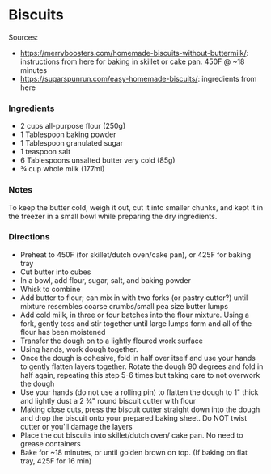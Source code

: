 Biscuits
============================
Sources:
- https://merryboosters.com/homemade-biscuits-without-buttermilk/: instructions from here for baking in skillet or cake pan. 450F @ ~18 minutes
- https://sugarspunrun.com/easy-homemade-biscuits/: ingredients from here

### Ingredients

- 2 cups all-purpose flour (250g)
- 1 Tablespoon baking powder
- 1 Tablespoon granulated sugar
- 1 teaspoon salt
- 6 Tablespoons unsalted butter very cold (85g)
- ¾ cup whole milk (177ml)

### Notes

To keep the butter cold, weigh it out, cut it into smaller chunks, and kept it in the freezer in a small bowl while preparing the dry ingredients.

### Directions

- Preheat to 450F (for skillet/dutch oven/cake pan), or 425F for baking tray
- Cut butter into cubes
- In a bowl, add flour, sugar, salt, and baking powder
- Whisk to combine
- Add butter to flour; can mix in with two forks (or pastry cutter?) until mixture resembles coarse crumbs/small pea size butter lumps
- Add cold milk, in three or four batches into the flour mixture. Using a fork, gently toss and stir together until large lumps form and all of the flour has been moistened
- Transfer the dough on to a lightly floured work surface
- Using hands, work dough together. 
- Once the dough is cohesive, fold in half over itself and use your hands to gently flatten layers together. Rotate the dough 90 degrees and fold in half again, repeating this step 5-6 times but taking care to not overwork the dough
- Use your hands (do not use a rolling pin) to flatten the dough to 1" thick and lightly dust a 2 ¾" round biscuit cutter with flour
- Making close cuts, press the biscuit cutter straight down into the dough and drop the biscuit onto your prepared baking sheet. Do NOT twist cutter or you'll damage the layers
- Place the cut biscuits into skillet/dutch oven/ cake pan. No need to grease containers
- Bake for ~18 minutes, or until golden brown on top. (If baking on flat tray, 425F for 16 min)